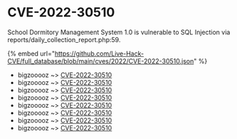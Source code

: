 # CVE-2022-30510

School Dormitory Management System 1.0 is vulnerable to SQL Injection via reports/daily_collection_report.php:59.

{% embed url="https://github.com/Live-Hack-CVE/full_database/blob/main/cves/2022/CVE-2022-30510.json" %}


* bigzooooz ~> [CVE-2022-30510](https://www.alice-snow.ru/2022/database/cve-2022-30510/cve-2022-30510-bigzooooz)
* bigzooooz ~> [CVE-2022-30510](https://www.alice-snow.ru/2022/database/cve-2022-30510/cve-2022-30510-bigzooooz)
* bigzooooz ~> [CVE-2022-30510](https://www.alice-snow.ru/2022/database/cve-2022-30510/cve-2022-30510-bigzooooz)
* bigzooooz ~> [CVE-2022-30510](https://www.alice-snow.ru/2022/database/cve-2022-30510/cve-2022-30510-bigzooooz)
* bigzooooz ~> [CVE-2022-30510](https://www.alice-snow.ru/2022/database/cve-2022-30510/cve-2022-30510-bigzooooz)
* bigzooooz ~> [CVE-2022-30510](https://www.alice-snow.ru/2022/database/cve-2022-30510/cve-2022-30510-bigzooooz)
* bigzooooz ~> [CVE-2022-30510](https://www.alice-snow.ru/2022/database/cve-2022-30510/cve-2022-30510-bigzooooz)
* bigzooooz ~> [CVE-2022-30510](https://www.alice-snow.ru/2022/database/cve-2022-30510/cve-2022-30510-bigzooooz)